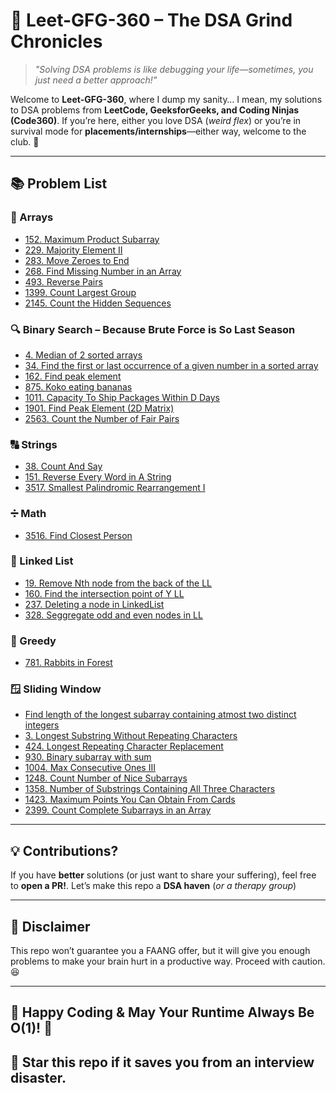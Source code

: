 # 🚀 Leet-GFG-360 – The DSA Grind Chronicles  

> *"Solving DSA problems is like debugging your life—sometimes, you just need a better approach!"*  

Welcome to **Leet-GFG-360**, where I dump my sanity… I mean, my solutions to DSA problems from **LeetCode, GeeksforGeeks, and Coding Ninjas (Code360)**. If you’re here, either you love DSA (*weird flex*) or you’re in survival mode for **placements/internships**—either way, welcome to the club. 🎉  

---

## 📚 Problem List

### 🔢 Arrays  
- [152. Maximum Product Subarray](https://leetcode.com/problems/maximum-product-subarray/)
- [229. Majority Element II](https://leetcode.com/problems/majority-element-ii/)
- [283. Move Zeroes to End](https://leetcode.com/problems/move-zeroes/)
- [268. Find Missing Number in an Array](https://leetcode.com/problems/missing-number/)
- [493. Reverse Pairs](https://leetcode.com/problems/reverse-pairs/)
- [1399. Count Largest Group](https://leetcode.com/problems/count-largest-group/)
- [2145. Count the Hidden Sequences](https://leetcode.com/problems/count-the-hidden-sequences/)

### 🔍 Binary Search – Because Brute Force is So Last Season
- [4. Median of 2 sorted arrays](https://leetcode.com/problems/median-of-two-sorted-arrays/)
- [34. Find the first or last occurrence of a given number in a sorted array](https://leetcode.com/problems/find-first-and-last-position-of-element-in-sorted-array/)
- [162. Find peak element](https://leetcode.com/problems/find-peak-element/)
- [875. Koko eating bananas](https://leetcode.com/problems/koko-eating-bananas/)
- [1011. Capacity To Ship Packages Within D Days](https://leetcode.com/problems/capacity-to-ship-packages-within-d-days/)
- [1901. Find Peak Element (2D Matrix)](https://leetcode.com/problems/find-a-peak-element-ii/)
- [2563. Count the Number of Fair Pairs](https://leetcode.com/problems/count-the-number-of-fair-pairs)

### 🔠 Strings
- [38. Count And Say](https://leetcode.com/problems/count-and-say/)
- [151. Reverse Every Word in A String](https://leetcode.com/problems/reverse-words-in-a-string/)
- [3517. Smallest Palindromic Rearrangement I](https://leetcode.com/problems/smallest-palindromic-rearrangement-i/)

### ➗ Math
- [3516. Find Closest Person](https://leetcode.com/problems/find-closest-person/)

### 🔗 Linked List
- [19. Remove Nth node from the back of the LL](https://leetcode.com/problems/remove-nth-node-from-end-of-list/)
- [160. Find the intersection point of Y LL](https://leetcode.com/problems/intersection-of-two-linked-lists/)
- [237. Deleting a node in LinkedList](https://leetcode.com/problems/delete-node-in-a-linked-list/)
- [328. Seggregate odd and even nodes in LL](https://leetcode.com/problems/odd-even-linked-list/)

### 🤑 Greedy
- [781. Rabbits in Forest](https://leetcode.com/problems/rabbits-in-forest/)

### 🪟 Sliding Window
- [Find length of the longest subarray containing atmost two distinct integers](https://www.geeksforgeeks.org/problems/fruit-into-baskets-1663137462/1)
- [3. Longest Substring Without Repeating Characters](https://leetcode.com/problems/longest-substring-without-repeating-characters/)
- [424. Longest Repeating Character Replacement](https://leetcode.com/problems/longest-repeating-character-replacement/)
- [930. Binary subarray with sum](https://leetcode.com/problems/binary-subarrays-with-sum/)
- [1004. Max Consecutive Ones III](https://leetcode.com/problems/max-consecutive-ones-iii/)
- [1248. Count Number of Nice Subarrays](https://leetcode.com/problems/count-number-of-nice-subarrays/)
- [1358. Number of Substrings Containing All Three Characters](https://leetcode.com/problems/number-of-substrings-containing-all-three-characters)
- [1423. Maximum Points You Can Obtain From Cards](https://leetcode.com/problems/maximum-points-you-can-obtain-from-cards/)
- [2399. Count Complete Subarrays in an Array](https://leetcode.com/problems/count-complete-subarrays-in-an-array/)

---

## 💡 Contributions?

If you have **better** solutions (or just want to share your suffering), feel free to **open a PR!**. Let’s make this repo a **DSA haven** (*or a therapy group*)

---

## 📢 Disclaimer
This repo won’t guarantee you a FAANG offer, but it will give you enough problems to make your brain hurt in a productive way. Proceed with caution. 😆

---

## 🌟 Happy Coding & May Your Runtime Always Be O(1)! 🚀
## 🌟 Star this repo if it saves you from an interview disaster.
